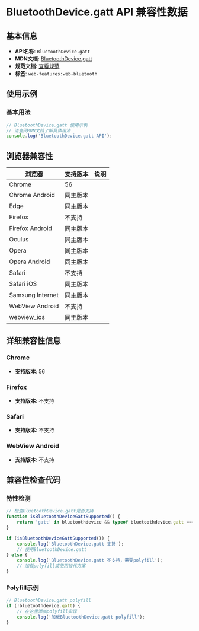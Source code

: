 # BluetoothDevice.gatt API 兼容性数据

## 基本信息

- **API名称**: `BluetoothDevice.gatt`
- **MDN文档**: [BluetoothDevice.gatt](https://developer.mozilla.org/docs/Web/API/BluetoothDevice/gatt)
- **规范文档**: [查看规范](https://webbluetoothcg.github.io/web-bluetooth/#dom-bluetoothdevice-gatt)
- **标签**: `web-features:web-bluetooth`

## 使用示例

### 基本用法

```javascript
// BluetoothDevice.gatt 使用示例
// 请查阅MDN文档了解具体用法
console.log('BluetoothDevice.gatt API');
```

## 浏览器兼容性

| 浏览器 | 支持版本 | 说明 |
|--------|----------|------|
| Chrome | 56 |  |
| Chrome Android | 同主版本 |  |
| Edge | 同主版本 |  |
| Firefox | 不支持 |  |
| Firefox Android | 同主版本 |  |
| Oculus | 同主版本 |  |
| Opera | 同主版本 |  |
| Opera Android | 同主版本 |  |
| Safari | 不支持 |  |
| Safari iOS | 同主版本 |  |
| Samsung Internet | 同主版本 |  |
| WebView Android | 不支持 |  |
| webview_ios | 同主版本 |  |

## 详细兼容性信息

### Chrome

- **支持版本**: 56

### Firefox

- **支持版本**: 不支持

### Safari

- **支持版本**: 不支持

### WebView Android

- **支持版本**: 不支持

## 兼容性检查代码

### 特性检测

```javascript
// 检查BluetoothDevice.gatt是否支持
function isBluetoothDeviceGattSupported() {
    return 'gatt' in bluetoothdevice && typeof bluetoothdevice.gatt === 'function';
}

if (isBluetoothDeviceGattSupported()) {
    console.log('BluetoothDevice.gatt 支持');
    // 使用BluetoothDevice.gatt
} else {
    console.log('BluetoothDevice.gatt 不支持，需要polyfill');
    // 加载polyfill或使用替代方案
}
```

### Polyfill示例

```javascript
// BluetoothDevice.gatt polyfill
if (!bluetoothdevice.gatt) {
    // 在这里添加polyfill实现
    console.log('加载BluetoothDevice.gatt polyfill');
}
```

